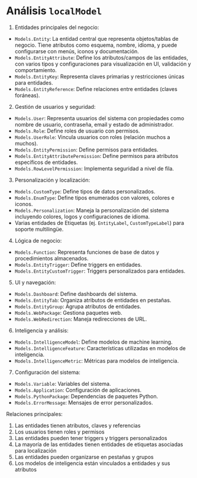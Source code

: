 # Análisis `localModel`

1. Entidades principales del negocio:

- `Models.Entity`: La entidad central que representa objetos/tablas de negocio. Tiene atributos como esquema, nombre, idioma, y puede configurarse con menús, iconos y documentación.
- `Models.EntityAttribute`: Define los atributos/campos de las entidades, con varios tipos y configuraciones para visualización en UI, validación y comportamiento.
- `Models.EntityKey`: Representa claves primarias y restricciones únicas para entidades.
- `Models.EntityReference`: Define relaciones entre entidades (claves foráneas).

2. Gestión de usuarios y seguridad:

- `Models.User`: Representa usuarios del sistema con propiedades como nombre de usuario, contraseña, email y estado de administrador.
- `Models.Role`: Define roles de usuario con permisos.
- `Models.UserRole`: Vincula usuarios con roles (relación muchos a muchos).
- `Models.EntityPermission`: Define permisos para entidades.
- `Models.EntityAttributePermission`: Define permisos para atributos específicos de entidades.
- `Models.RowLevelPermission`: Implementa seguridad a nivel de fila.

3. Personalización y localización:

- `Models.CustomType`: Define tipos de datos personalizados.
- `Models.EnumType`: Define tipos enumerados con valores, colores e iconos.
- `Models.Personalization`: Maneja la personalización del sistema incluyendo colores, logos y configuraciones de idioma.
- Varias entidades de Etiquetas (ej. `EntityLabel`, `CustomTypeLabel`) para soporte multilingüe.

4. Lógica de negocio:

- `Models.Function`: Representa funciones de base de datos y procedimientos almacenados.
- `Models.EntityTrigger`: Define triggers en entidades.
- `Models.EntityCustomTrigger`: Triggers personalizados para entidades.

5. UI y navegación:

- `Models.Dashboard`: Define dashboards del sistema.
- `Models.EntityTab`: Organiza atributos de entidades en pestañas.
- `Models.EntityGroup`: Agrupa atributos de entidades.
- `Models.WebPackage`: Gestiona paquetes web.
- `Models.WebRedirection`: Maneja redirecciones de URL.

6. Inteligencia y análisis:

- `Models.IntelligenceModel`: Define modelos de machine learning.
- `Models.IntelligenceFeature`: Características utilizadas en modelos de inteligencia.
- `Models.IntelligenceMetric`: Métricas para modelos de inteligencia.

7. Configuración del sistema:

- `Models.Variable`: Variables del sistema.
- `Models.Application`: Configuración de aplicaciones.
- `Models.PythonPackage`: Dependencias de paquetes Python.
- `Models.ErrorMessage`: Mensajes de error personalizados.

Relaciones principales:

1. Las entidades tienen atributos, claves y referencias
2. Los usuarios tienen roles y permisos
3. Las entidades pueden tener triggers y triggers personalizados
4. La mayoría de las entidades tienen entidades de etiquetas asociadas para localización
5. Las entidades pueden organizarse en pestañas y grupos
6. Los modelos de inteligencia están vinculados a entidades y sus atributos
